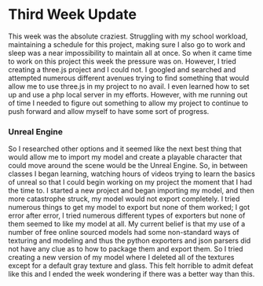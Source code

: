 # Third Week Update

This week was the absolute craziest. Struggling with my school workload, maintaining a schedule for this project, making sure I also go to work and sleep was a near impossibility to maintain all at once. So when it came time to work on this project this week the pressure was on. However, I tried creating a three.js project and I could not. I googled and searched and attempted numerous different avenues trying to find something that would allow me to use three.js in my project to no avail. I even learned how to set up and use a php local server in my efforts. However, with me running out of time I needed to figure out something to allow my project to continue to push forward and allow myself to have some sort of progress.

### Unreal Engine
So I researched other options and it seemed like the next best thing that would allow me to import my model and create a playable character that could move around the scene would be the Unreal Engine. So, in between classes I began learning, watching hours of videos trying to learn the basics of unreal so that I could begin working on my project the moment that I had the time to. I started a new project and began importing my model, and then more catastrophe struck, my model would not export completely. I tried numerous things to get my model to export but none of them worked; I got error after error, I tried numerous different types of exporters but none of them seemed to like my model at all. My current belief is that my use of a number of free online sourced models had some non-standard ways of texturing and modeling and thus the python exporters and json parsers did not have any clue as to how to package them and export them. So I tried creating a new version of my model where I deleted all of the textures except for a default gray texture and glass. This felt horrible to admit defeat like this and I ended the week wondering if there was a better way than this.
